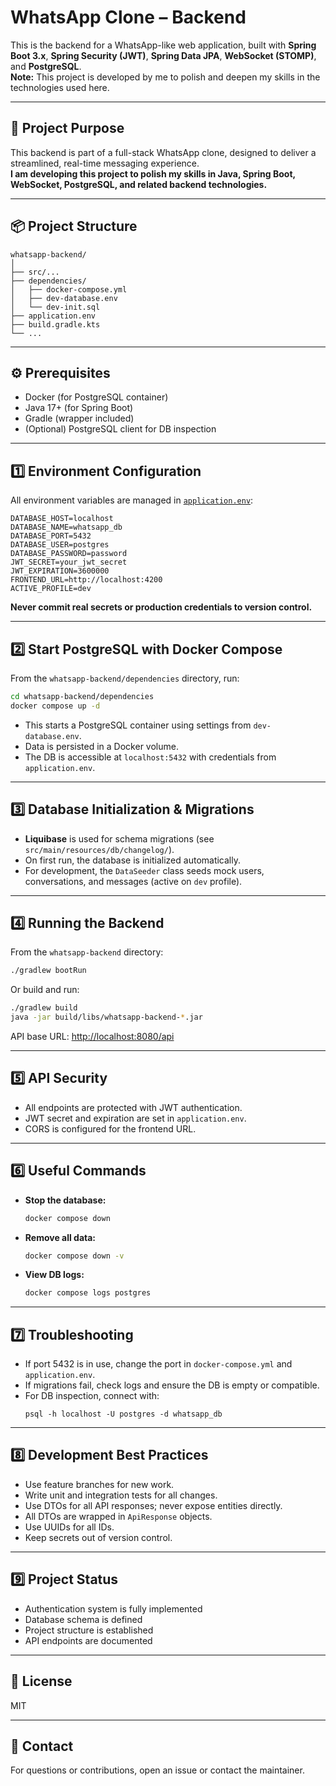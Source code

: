 # WhatsApp Clone – Backend

This is the backend for a WhatsApp-like web application, built with **Spring Boot 3.x**, **Spring Security (JWT)**, **Spring Data JPA**, **WebSocket (STOMP)**, and **PostgreSQL**.  
**Note:** This project is developed by me to polish and deepen my skills in the technologies used here.

---

## 🚀 Project Purpose

This backend is part of a full-stack WhatsApp clone, designed to deliver a streamlined, real-time messaging experience.  
**I am developing this project to polish my skills in Java, Spring Boot, WebSocket, PostgreSQL, and related backend technologies.**

---

## 📦 Project Structure

```
whatsapp-backend/
│
├── src/...
├── dependencies/
│   ├── docker-compose.yml
│   ├── dev-database.env
│   └── dev-init.sql
├── application.env
├── build.gradle.kts
└── ...
```

---

## ⚙️ Prerequisites

-   Docker (for PostgreSQL container)
-   Java 17+ (for Spring Boot)
-   Gradle (wrapper included)
-   (Optional) PostgreSQL client for DB inspection

---

## 1️⃣ Environment Configuration

All environment variables are managed in [`application.env`](application.env):

```env
DATABASE_HOST=localhost
DATABASE_NAME=whatsapp_db
DATABASE_PORT=5432
DATABASE_USER=postgres
DATABASE_PASSWORD=password
JWT_SECRET=your_jwt_secret
JWT_EXPIRATION=3600000
FRONTEND_URL=http://localhost:4200
ACTIVE_PROFILE=dev
```

**Never commit real secrets or production credentials to version control.**

---

## 2️⃣ Start PostgreSQL with Docker Compose

From the `whatsapp-backend/dependencies` directory, run:

```bash
cd whatsapp-backend/dependencies
docker compose up -d
```

-   This starts a PostgreSQL container using settings from `dev-database.env`.
-   Data is persisted in a Docker volume.
-   The DB is accessible at `localhost:5432` with credentials from `application.env`.

---

## 3️⃣ Database Initialization & Migrations

-   **Liquibase** is used for schema migrations (see `src/main/resources/db/changelog/`).
-   On first run, the database is initialized automatically.
-   For development, the `DataSeeder` class seeds mock users, conversations, and messages (active on `dev` profile).

---

## 4️⃣ Running the Backend

From the `whatsapp-backend` directory:

```bash
./gradlew bootRun
```

Or build and run:

```bash
./gradlew build
java -jar build/libs/whatsapp-backend-*.jar
```

API base URL: [http://localhost:8080/api](http://localhost:8080/api)

---

## 5️⃣ API Security

-   All endpoints are protected with JWT authentication.
-   JWT secret and expiration are set in `application.env`.
-   CORS is configured for the frontend URL.

---

## 6️⃣ Useful Commands

-   **Stop the database:**
    ```bash
    docker compose down
    ```
-   **Remove all data:**
    ```bash
    docker compose down -v
    ```
-   **View DB logs:**
    ```bash
    docker compose logs postgres
    ```

---

## 7️⃣ Troubleshooting

-   If port 5432 is in use, change the port in `docker-compose.yml` and `application.env`.
-   If migrations fail, check logs and ensure the DB is empty or compatible.
-   For DB inspection, connect with:
    ```
    psql -h localhost -U postgres -d whatsapp_db
    ```

---

## 8️⃣ Development Best Practices

-   Use feature branches for new work.
-   Write unit and integration tests for all changes.
-   Use DTOs for all API responses; never expose entities directly.
-   All DTOs are wrapped in `ApiResponse` objects.
-   Use UUIDs for all IDs.
-   Keep secrets out of version control.

---

## 9️⃣ Project Status

-   Authentication system is fully implemented
-   Database schema is defined
-   Project structure is established
-   API endpoints are documented

---

## 📄 License

MIT

---

## 📣 Contact

For questions or contributions, open an issue or contact the maintainer.
